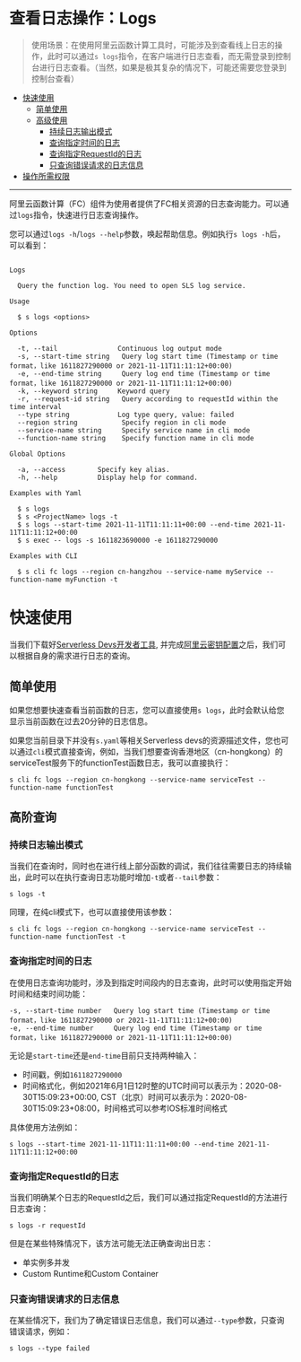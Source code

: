 # 查看日志操作：Logs

> 使用场景：在使用阿里云函数计算工具时，可能涉及到查看线上日志的操作，此时可以通过`s logs`指令，在客户端进行日志查看，而无需登录到控制台进行日志查看。（当然，如果是极其复杂的情况下，可能还需要您登录到控制台查看）

- [快速使用](#快速使用)
    - [简单使用](#简单使用)
    - [高级使用](#高级使用)
        - [持续日志输出模式](#持续日志输出模式)
        - [查询指定时间的日志](#查询指定时间的日志)
        - [查询指定RequestId的日志](#查询指定RequestId的日志)
        - [只查询错误请求的日志信息](#只查询错误请求的日志信息)
- [操作所需权限](../Others/authority/command.md#logs-指令)

-------

阿里云函数计算（FC）组件为使用者提供了FC相关资源的日志查询能力。可以通过`logs`指令，快速进行日志查询操作。

您可以通过`logs -h`/`logs --help`参数，唤起帮助信息。例如执行`s logs -h`后，可以看到：

```

Logs

  Query the function log. You need to open SLS log service.

Usage

  $ s logs <options> 

Options
    
  -t, --tail               Continuous log output mode                              
  -s, --start-time string   Query log start time (Timestamp or time format，like 1611827290000 or 2021-11-11T11:11:12+00:00)                                  
  -e, --end-time string     Query log end time (Timestamp or time format，like 1611827290000 or 2021-11-11T11:11:12+00:00)                                           
  -k, --keyword string     Keyword query                                         
  -r, --request-id string   Query according to requestId within the time interval 
  --type string            Log type query, value: failed     
  --region string           Specify region in cli mode               
  --service-name string     Specify service name in cli mode     
  --function-name string    Specify function name in cli mode                                

Global Options

  -a, --access        Specify key alias.   
  -h, --help          Display help for command.                                           

Examples with Yaml

  $ s logs
  $ s <ProjectName> logs -t
  $ s logs --start-time 2021-11-11T11:11:11+00:00 --end-time 2021-11-11T11:11:12+00:00
  $ s exec -- logs -s 1611823690000 -e 1611827290000

Examples with CLI 

  $ s cli fc logs --region cn-hangzhou --service-name myService --function-name myFunction -t

```

# 快速使用

当我们下载好[Serverless Devs开发者工具](../Getting-started/Install-tutorial.md), 并完成[阿里云密钥配置](../Getting-started/Setting-up-credentials.md)之后，我们可以根据自身的需求进行日志的查询。

## 简单使用

如果您想要快速查看当前函数的日志，您可以直接使用`s logs`，此时会默认给您显示当前函数在过去20分钟的日志信息。

如果您当前目录下并没有`s.yaml`等相关Serverless devs的资源描述文件，您也可以通过`cli`模式直接查询，例如，当我们想要查询香港地区（cn-hongkong）的serviceTest服务下的functionTest函数日志，我可以直接执行：

```
s cli fc logs --region cn-hongkong --service-name serviceTest --function-name functionTest
```

## 高阶查询

### 持续日志输出模式

当我们在查询时，同时也在进行线上部分函数的调试，我们往往需要日志的持续输出，此时可以在执行查询日志功能时增加`-t`或者`--tail`参数：

```
s logs -t
```

同理，在纯cli模式下，也可以直接使用该参数：

```
s cli fc logs --region cn-hongkong --service-name serviceTest --function-name functionTest -t
```

### 查询指定时间的日志

在使用日志查询功能时，涉及到指定时间段内的日志查询，此时可以使用指定开始时间和结束时间功能：

```
-s, --start-time number   Query log start time (Timestamp or time format，like 1611827290000 or 2021-11-11T11:11:12+00:00)                                  
-e, --end-time number     Query log end time (Timestamp or time format，like 1611827290000 or 2021-11-11T11:11:12+00:00)  
```

无论是`start-time`还是`end-time`目前只支持两种输入：
- 时间戳，例如`1611827290000`
- 时间格式化，例如2021年6月1日12时整的UTC时间可以表示为：2020-08-30T15:09:23+00:00, CST（北京）时间可以表示为：2020-08-30T15:09:23+08:00，时间格式可以参考IOS标准时间格式

具体使用方法例如：

```
s logs --start-time 2021-11-11T11:11:11+00:00 --end-time 2021-11-11T11:11:12+00:00
```

### 查询指定RequestId的日志

当我们明确某个日志的RequestId之后，我们可以通过指定RequestId的方法进行日志查询：

```
s logs -r requestId
```

但是在某些特殊情况下，该方法可能无法正确查询出日志：
- 单实例多并发
- Custom Runtime和Custom Container

### 只查询错误请求的日志信息

在某些情况下，我们为了确定错误日志信息，我们可以通过`--type`参数，只查询错误请求，例如：

```
s logs --type failed
```
